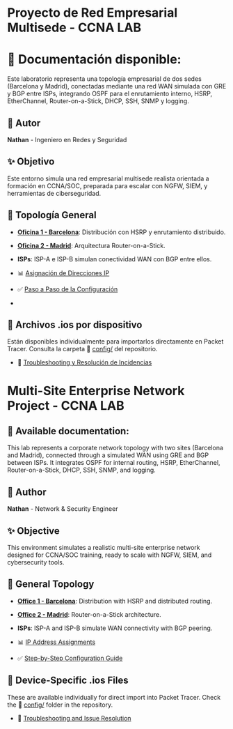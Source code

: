 # Proyecto de Red Empresarial Multisede - CCNA LAB

# 📘 Documentación disponible:

Este laboratorio representa una topología empresarial de dos sedes (Barcelona y Madrid), conectadas mediante una red WAN simulada con GRE y BGP entre ISPs, integrando OSPF para el enrutamiento interno, HSRP, EtherChannel, Router-on-a-Stick, DHCP, SSH, SNMP y logging.
## 💼 Autor

**Nathan** - Ingeniero en Redes y Seguridad

## ✨ Objetivo

Este entorno simula una red empresarial multisede realista orientada a formación en CCNA/SOC, preparada para escalar con NGFW, SIEM, y herramientas de ciberseguridad.


## 🏢 Topología General

- [**Oficina 1 - Barcelona**](docs/es/logicaldesign.md#barcelona): Distribución con HSRP y enrutamiento distribuido.
- [**Oficina 2 - Madrid**](docs/es/logicaldesign.md#madrid): Arquitectura Router-on-a-Stick.
- **ISPs**: ISP-A e ISP-B simulan conectividad WAN con BGP entre ellos.

- 📊 [Asignación de Direcciones IP](docs/es/ipassignments.md)
- ✅ [Paso a Paso de la Configuración](docs/es/config.md)
- 



## 📁 Archivos .ios por dispositivo

Están disponibles individualmente para importarlos directamente en Packet Tracer. Consulta la carpeta 📁 [config/](docs/) del repositorio.

- 🔧 [Troubleshooting y Resolución de Incidencias](docs/es/troubleshooting.md)

# Multi-Site Enterprise Network Project - CCNA LAB

## 📘 Available documentation:

This lab represents a corporate network topology with two sites (Barcelona and Madrid), connected through a simulated WAN using GRE and BGP between ISPs. It integrates OSPF for internal routing, HSRP, EtherChannel, Router-on-a-Stick, DHCP, SSH, SNMP, and logging.

## 💼 Author

**Nathan** - Network & Security Engineer

## ✨ Objective

This environment simulates a realistic multi-site enterprise network designed for CCNA/SOC training, ready to scale with NGFW, SIEM, and cybersecurity tools.

## 🏢 General Topology

- [**Office 1 - Barcelona**](docs/en/logicaldesign.md#barcelona): Distribution with HSRP and distributed routing.
- [**Office 2 - Madrid**](docs/en/logicaldesign.md#madrid): Router-on-a-Stick architecture.
- **ISPs**: ISP-A and ISP-B simulate WAN connectivity with BGP peering.

- 📊 [IP Address Assignments](docs/en/ipassignments.md)
- ✅ [Step-by-Step Configuration Guide](docs/en/config.md)


## 📁 Device-Specific .ios Files

These are available individually for direct import into Packet Tracer. Check the 📁 [config/](docs/) folder in the repository.

- 🔧 [Troubleshooting and Issue Resolution](docs/en/troubleshooting.md)